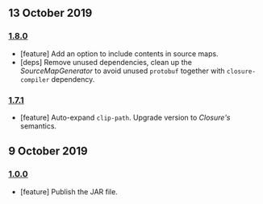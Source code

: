 ## 13 October 2019

### [1.8.0](https://github.com/artdecocode/closure-stylesheets-1/compare/v1.7.1...v1.8.0)

- [feature] Add an option to include contents in source maps.
- [deps] Remove unused dependencies, clean up the _SourceMapGenerator_ to avoid unused `protobuf` together with `closure-compiler` dependency.

### [1.7.1](https://github.com/artdecocode/closure-stylesheets-1/compare/v1.0.0...v1.7.1)

- [feature] Auto-expand `clip-path`. Upgrade version to _Closure's_ semantics.

## 9 October 2019

### [1.0.0](https://github.com/artdecocode/closure-stylesheets-1/compare/v0.0.0...v1.0.0)

- [feature] Publish the JAR file.
